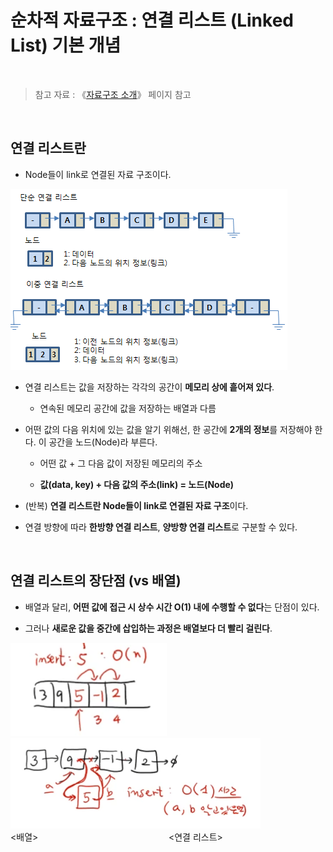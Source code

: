 # 순차적 자료구조 : 연결 리스트 (Linked List) 기본 개념

<br/>

>  참고 자료 : 《<a href="https://github.com/SangYoonLee1231/TIL/blob/main/DataStructure/data_structure_introduction.md">자료구조 소개</a>》 페이지 참고

<br/>

## 연결 리스트란

* Node들이 link로 연결된 자료 구조이다.

<img src="img/linked_list1.png">

<br/>

* 연결 리스트는 값을 저장하는 각각의 공간이 <strong>메모리 상에 흩어져 있다</strong>.
    
    * 연속된 메모리 공간에 값을 저장하는 배열과 다름

* 어떤 값의 다음 위치에 있는 값을 알기 위해선, 한 공간에 <strong>2개의 정보</strong>를 저장해야 한다. 이 공간을 노드(Node)라 부른다.

    * 어떤 값 + 그 다음 값이 저장된 메모리의 주소

    * <strong>값(data, key) + 다음 값의 주소(link) = 노드(Node)</strong>

* (반복) <strong>연결 리스트란 Node들이 link로 연결된 자료 구조</strong>이다.

* 연결 방향에 따라 <strong>한방향 연결 리스트</strong>, <strong>양방향 연결 리스트</strong>로 구분할 수 있다.

<br/>

## 연결 리스트의 장단점 (vs 배열)

* 배열과 달리, <strong>어떤 값에 접근 시 상수 시간 O(1) 내에 수행할 수 없다</strong>는 단점이 있다.

* 그러나 <strong>새로운 값을 중간에 삽입하는 과정은 배열보다 더 빨리 걸린다</strong>.

<img src="img/linked_list2.png" width="250px"> <img src="img/linked_list3.png" width="400px">  
\<배열> &nbsp;&nbsp;&nbsp;&nbsp;&nbsp;&nbsp;&nbsp;&nbsp;&nbsp;&nbsp;&nbsp;&nbsp;&nbsp;&nbsp;&nbsp;&nbsp;&nbsp;&nbsp;&nbsp;&nbsp;&nbsp;&nbsp;&nbsp;&nbsp;&nbsp;&nbsp;&nbsp;&nbsp;&nbsp;&nbsp;&nbsp;&nbsp;&nbsp;&nbsp;&nbsp;&nbsp;&nbsp;&nbsp;&nbsp;&nbsp;&nbsp;&nbsp;&nbsp;&nbsp;&nbsp;&nbsp;&nbsp;&nbsp;&nbsp;&nbsp;&nbsp; \<연결 리스트>
